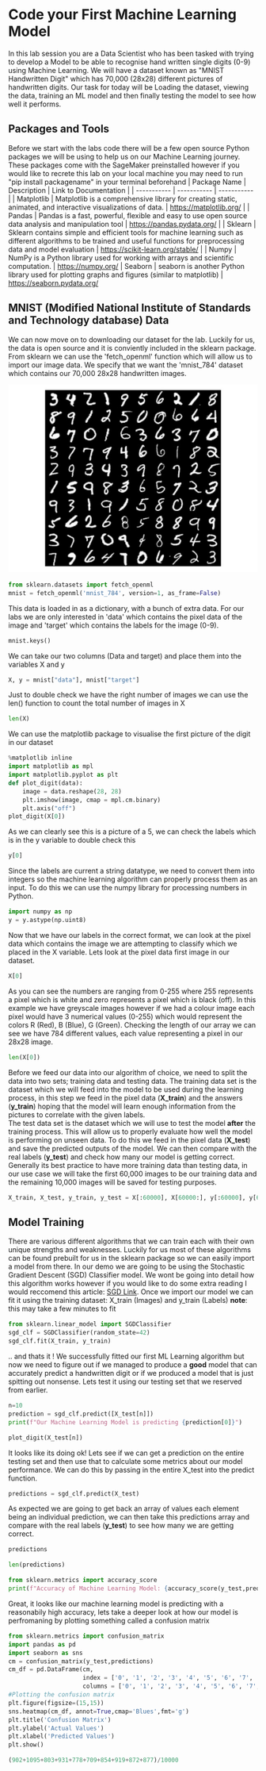 # Code your First Machine Learning Model
In this lab session you are a Data Scientist who has been tasked with trying to develop a Model to be able to recognise hand written single digits (0-9) using Machine Learning. We will have a dataset known as  "MNIST Handwritten Digit" which has 70,000 (28x28) different pictures of handwritten digits.
Our task for today will be Loading the dataset, viewing the data, training an ML model and then finally testing the model to see how well it performs.
## Packages and Tools
Before we start with the labs code there will be a few open source Python packages we will be using to help us on our Machine Learning journey. These packages come with the SageMaker preinstalled however if you would like to recrete this lab on your local machine you may need to run "pip install packagename" in your terminal beforehand
| Package Name      | Description | Link to Documentation |
| ----------- | ----------- | ----------- |
| Matplotlib      | Matplotlib is a comprehensive library for creating static, animated, and interactive visualizations of data.     | https://matplotlib.org/       |
| Pandas   | Pandas is a fast, powerful, flexible and easy to use open source data analysis and manipulation tool       | https://pandas.pydata.org/        |
| Sklearn   | Sklearn contains simple and efficient tools for machine learning such as different algorithms to be trained and useful functions for preprocessing data and model evaluation       | https://scikit-learn.org/stable/        |
| Numpy   | NumPy is a Python library used for working with arrays and scientific computation. | https://numpy.org/ 
| Seaborn   | seaborn is another Python library used for plotting graphs and figures (similar to matplotlib) | https://seaborn.pydata.org/
## MNIST (Modified National Institute of Standards and Technology database) Data
We can now move on to downloading our dataset for the lab. Luckily for us, the data is open source and it is conviently included in the sklearn package. From sklearn we can use the 'fetch_openml' function which will allow us to import our image data. We specify that we want the 'mnist_784' dataset which contains our 70,000 28x28 handwritten images.


![image.png](./image.png)


```python
from sklearn.datasets import fetch_openml
mnist = fetch_openml('mnist_784', version=1, as_frame=False)
```
This data is loaded in as a dictionary, with a bunch of extra data. For our labs we are only interested in 'data' which contains the pixel data of the image and 'target' which contains the labels for the image (0-9).
```python
mnist.keys()
```
We can take our two columns (Data and target) and place them into the variables X and y
```python
X, y = mnist["data"], mnist["target"]
```
Just to double check we have the right number of images we can use the len() function to count the total number of images in X
```python
len(X)
```
We can use the matplotlib package to visualise the first picture of the digit in our dataset
```python
%matplotlib inline
import matplotlib as mpl
import matplotlib.pyplot as plt
def plot_digit(data):
    image = data.reshape(28, 28)
    plt.imshow(image, cmap = mpl.cm.binary)
    plt.axis("off")
plot_digit(X[0])
```
As we can clearly see this is a picture of a 5, we can check the labels which is in the y variable to double check this
```python
y[0]
```
Since the labels are current a string datatype, we need to convert them into integers so the machine learning algorithm can properly process them as an input. To do this we can use the numpy library for processing numbers in Python.
```python
import numpy as np
y = y.astype(np.uint8)
```
Now that we have our labels in the correct format, we can look at the pixel data which contains the image we are attempting to classify which we placed in the X variable. Lets look at the pixel data first image in our dataset.
```python
X[0]
```
As you can see the numbers are ranging from 0-255 where 255 represents a pixel which is white and zero represents a pixel which is black (off). In this example we have greyscale images however if we had a colour image each pixel would have 3 numerical values (0-255) which would represent the colors R (Red), B (Blue), G (Green).
Checking the length of our array we can see we have 784 different values, each value representing a pixel in our 28x28 image.
```python
len(X[0])
```
Before we feed our data into our algorithm of choice, we need to split the data into two sets; training data and testing data. 
The training data set is the dataset which we will feed into the model to be used during the learning process, in this step we feed in the pixel data (**X_train**) and the answers (**y_train**) hoping that the model will learn enough information from the pictures to correlate with the given labels.  
The test data set is the dataset which we will use to test the model **after** the training process. This will allow us to properly evaluate how well the model is performing on unseen data. To do this we feed in the pixel data (**X_test**) and save the predicted outputs of the model. We can then compare with the real labels (**y_test**) and check how many our model is getting correct.
Generally its best practice to have more training data than testing data, in our use case we will take the first 60,000 images to be our training data and the remaining 10,000 images will be saved for testing purposes.
```python
X_train, X_test, y_train, y_test = X[:60000], X[60000:], y[:60000], y[60000:]
```
## Model Training
There are various different algorithms that we can train each with their own unique strengths and weaknesses. Luckily for us most of these algorithms can be found prebuilt for us in the sklearn package so we can easily import a model from there. In our demo we are going to be using the Stochastic Gradient Descent (SGD) Classifier model. We wont be going into detail how this algorithm works however if you would like to do some extra reading I would reccomend this article: [SGD Link](https://www.geeksforgeeks.org/ml-stochastic-gradient-descent-sgd/).
Once we import our model we can fit it using the training dataset: X_train (Images) and y_train (Labels)
**note**: this may take a few minutes to fit
```python
from sklearn.linear_model import SGDClassifier
sgd_clf = SGDClassifier(random_state=42)
sgd_clf.fit(X_train, y_train)
```
.. and thats it ! We successfully fitted our first ML Learning algorithm but now we need to figure out if we managed to produce a **good** model that can accurately predict a handwritten digit or if we produced a model that is just spitting out nonsense. Lets test it using our testing set that we reserved from earlier.
```python
n=10
prediction = sgd_clf.predict([X_test[n]])
print(f"Our Machine Learning Model is predicting {prediction[0]}")
```
```python
plot_digit(X_test[n])
```
It looks like its doing ok! Lets see if we can get a prediction on the entire testing set and then use that to calculate some metrics about our model performance. We can do this by passing in the entire X_test into the predict function.
```python
predictions = sgd_clf.predict(X_test)
```
As expected we are going to get back an array of values each element being an individual prediction, we can then take this predictions array and compare with the real labels (**y_test**) to see how many we are getting correct.
```python
predictions
```
```python
len(predictions)
```
```python
from sklearn.metrics import accuracy_score
print(f"Accuracy of Machine Learning Model: {accuracy_score(y_test,predictions)*100}%")
```
Great, it looks like our machine learning model is predicting with a reasonabily high accuracy, lets take a deeper look at how our model is perfromaning by plotting something called a confusion matrix
```python
from sklearn.metrics import confusion_matrix
import pandas as pd
import seaborn as sns
cm = confusion_matrix(y_test,predictions)
cm_df = pd.DataFrame(cm,
                     index = ['0', '1', '2', '3', '4', '5', '6', '7', '8', '9'], 
                     columns = ['0', '1', '2', '3', '4', '5', '6', '7', '8', '9'])
#Plotting the confusion matrix
plt.figure(figsize=(15,15))
sns.heatmap(cm_df, annot=True,cmap='Blues',fmt='g')
plt.title('Confusion Matrix')
plt.ylabel('Actual Values')
plt.xlabel('Predicted Values')
plt.show()
```
```python
(902+1095+803+931+778+709+854+919+872+877)/10000
```

